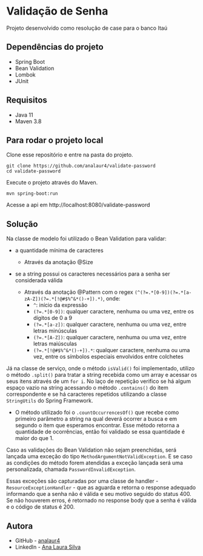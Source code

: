 # Validação de Senha
Projeto desenvolvido como resolução de case para o banco Itaú

## Dependências do projeto
* Spring Boot
* Bean Validation
* Lombok
* JUnit

## Requisitos
* Java 11
* Maven 3.8

## Para rodar o projeto local
Clone esse repositório e entre na pasta do projeto.
````shell
git clone https://github.com/analaur4/validate-password
cd validate-password
````

Execute o projeto através do Maven.
````shell
mvn spring-boot:run
````

Acesse a api em http://localhost:8080/validate-password

## Solução

Na classe de modelo foi utilizado o Bean Validation para validar:
* a quantidade mínima de caracteres
    * Através da anotação @Size
    
* se a string possui os caracteres necessários para a senha ser considerada válida
    * Através da anotação @Pattern com o regex ````(^(?=.*[0-9])(?=.*[a-zA-Z])(?=.*[!@#$%^&*()-+]).*)````, onde:
        * ````^````: início da expressão
        * ````(?=.*[0-9])````: qualquer caractere, nenhuma ou uma vez, entre os dígitos de 0 a 9
        * ````(?=.*[a-z])````: qualquer caractere, nenhuma ou uma vez, entre letras minúsculas
        * ````(?=.*[A-Z])````: qualquer caractere, nenhuma ou uma vez, entre letras maiúsculas
        * ````(?=.*[!@#$%^&*()-+]).*````: qualquer caractere, nenhuma ou uma vez, entre os símbolos especiais envolvidos entre colchetes
    
Já na classe de serviço, onde o método ````isValid()```` foi implementado, utilizo o método ````.split()```` para tratar a string recebida como um array e acessar os seus itens através de um ````for i````. No laço de repetição verifico se há algum espaço vazio na string acessando o método ````.contains()```` do item correspondente e se há caracteres repetidos utilizando a classe ````StringUtils```` do Spring Framework.
 * O método utilizado foi o ````.countOccurrencesOf()```` que recebe como primeiro parâmetro a string na qual deverá ocorrer a busca e em segundo o item que esperamos encontrar. Esse método retorna a quantidade de ocorrências, então foi validado se essa quantidade é maior do que 1.
    
Caso as validações do Bean Validation não sejam preenchidas, será lançada 
uma exceção do tipo ````MethodArgumentNotValidException````. E se caso as condições 
do método forem atendidas a exceção lançada será uma personalizada, chamada ````PasswordInvalidException````.

Essas exceções são capturadas por uma classe de handler - ````ResourceExceptionHandler```` - que as aguarda e retorna o response adequado informando que a senha não é válida e seu motivo seguido do status 400.
Se não houverem erros, é retornado no response body que a senha é válida e o código de status é 200.

## Autora
- GitHub - [analaur4](https://github.com/analaur4)
- LinkedIn - [Ana Laura Silva](https://www.linkedin.com/in/analaura-silva/)
